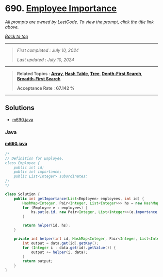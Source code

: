 # 690. [Employee Importance](<https://leetcode.com/problems/employee-importance>)

*All prompts are owned by LeetCode. To view the prompt, click the title link above.*

*[Back to top](<../README.md>)*

------

> *First completed : July 10, 2024*
>
> *Last updated : July 10, 2024*

------

> **Related Topics** : **[Array](<by_topic/Array.md>), [Hash Table](<by_topic/Hash Table.md>), [Tree](<by_topic/Tree.md>), [Depth-First Search](<by_topic/Depth-First Search.md>), [Breadth-First Search](<by_topic/Breadth-First Search.md>)**
>
> **Acceptance Rate** : **67.142 %**

------

## Solutions

- [m690.java](<../my-submissions/m690.java>)
### Java
#### [m690.java](<../my-submissions/m690.java>)
```Java
/*
// Definition for Employee.
class Employee {
    public int id;
    public int importance;
    public List<Integer> subordinates;
};
*/

class Solution {
    public int getImportance(List<Employee> employees, int id) {
        HashMap<Integer, Pair<Integer, List<Integer>>> hs = new HashMap<>();
        for (Employee e : employees) {
            hs.put(e.id, new Pair<Integer, List<Integer>>(e.importance, e.subordinates));
        }

        return helper(id, hs);
    }

    private int helper(int id, HashMap<Integer, Pair<Integer, List<Integer>>> data) {
        int output = data.get(id).getKey();
        for (Integer i : data.get(id).getValue()) {
            output += helper(i, data);
        }
        return output;
    }
}
```

